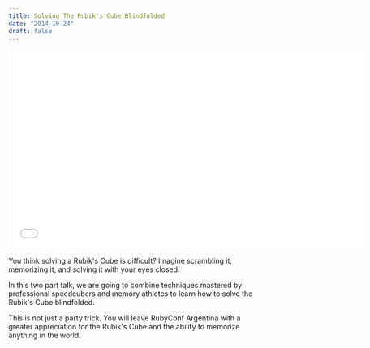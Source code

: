 ```yaml
---
title: Solving The Rubik's Cube Blindfolded
date: "2014-10-24"
draft: false
---
```


<iframe
  width="700"
  height="394"
  src="//www.youtube.com/embed/4GBYo-vF7GQ"
  class='py-4'
  frameborder="0" allowfullscreen>
</iframe>

You think solving a Rubik's Cube is difficult? Imagine scrambling it,
memorizing it, and solving it with your eyes closed.

In this two part talk, we are going to combine techniques mastered by
professional speedcubers and memory athletes to learn how to solve the Rubik's
Cube blindfolded.

This is not just a party trick. You will leave RubyConf Argentina with a
greater appreciation for the Rubik's Cube and the ability to memorize anything
in the world.
